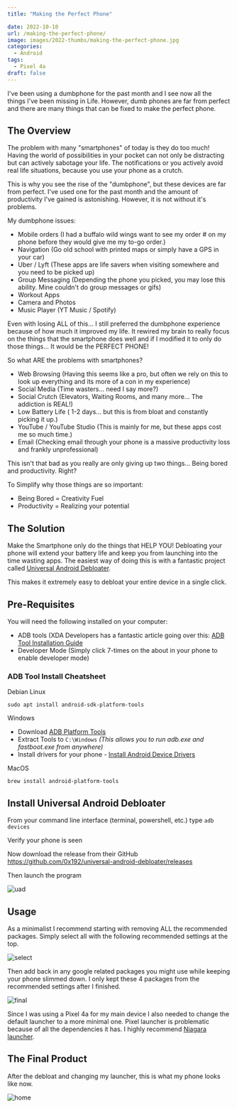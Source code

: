 ```yaml
---
title: "Making the Perfect Phone"

date: 2022-10-10
url: /making-the-perfect-phone/
image: images/2022-thumbs/making-the-perfect-phone.jpg
categories:
  - Android
tags:
  - Pixel 4a
draft: false
---
```

I've been using a dumbphone for the past month and I see now all the things I've been missing in Life. However, dumb phones are far from perfect and there are many things that can be fixed to make the perfect phone.
<!--more-->

## The Overview

The problem with many "smartphones" of today is they do too much! Having the world of possibilities in your pocket can not only be distracting but can actively sabotage your life. The notifications or you actively avoid real life situations, because you use your phone as a crutch. 

This is why you see the rise of the "dumbphone", but these devices are far from perfect. I've used one for the past month and the amount of productivity I've gained is astonishing. However, it is not without it's problems. 

My dumbphone issues:
- Mobile orders (I had a buffalo wild wings want to see my order # on my phone before they would give me my to-go order.)
- Navigation (Go old school with printed maps or simply have a GPS in your car)
- Uber / Lyft (These apps are life savers when visiting somewhere and you need to be picked up)
- Group Messaging (Depending the phone you picked, you may lose this ability. Mine couldn't do group messages or gifs)
- Workout Apps
- Camera and Photos
- Music Player (YT Music / Spotify)

Even with losing ALL of this... I still preferred the dumbphone experience because of how much it improved my life. It rewired my brain to really focus on the things that the smartphone does well and if I modified it to only do those things... It would be the PERFECT PHONE!

So what ARE the problems with smartphones?
- Web Browsing (Having this seems like a pro, but often we rely on this to look up everything and its more of a con in my experience) 
- Social Media (Time wasters... need I say more?)
- Social Crutch (Elevators, Waiting Rooms, and many more... The addiction is REAL!)
- Low Battery Life ( 1-2 days... but this is from bloat and constantly picking it up.)
- YouTube / YouTube Studio (This is mainly for me, but these apps cost me so much time.)
- Email (Checking email through your phone is a massive productivity loss and frankly unprofessional)

This isn't that bad as you really are only giving up two things... Being bored and productivity. Right?

To Simplify why those things are so important:
- Being Bored = Creativity Fuel
- Productivity = Realizing your potential

## The Solution

Make the Smartphone only do the things that HELP YOU! Debloating your phone will extend your battery life and keep you from launching into the time wasting apps. The easiest way of doing this is with a fantastic project called [Universal Android Debloater](https://github.com/0x192/universal-android-debloater). 

This makes it extremely easy to debloat your entire device in a single click. 

## Pre-Requisites

You will need the following installed on your computer:
- ADB tools (XDA Developers has a fantastic article going over this: [ADB Tool Installation Guide](https://www.xda-developers.com/install-adb-windows-macos-linux/)
- Developer Mode (Simply click 7-times on the about in your phone to enable developer mode)

### ADB Tool Install Cheatsheet

Debian Linux
```
sudo apt install android-sdk-platform-tools
```

Windows

- Download [ADB Platform Tools](https://dl.google.com/android/repository/platform-tools-latest-windows.zip)
- Extract Tools to `C:\Windows` _(This allows you to run adb.exe and fastboot.exe from anywhere)_
- Install drivers for your phone - [Install Android Device Drivers](https://developer.android.com/studio/run/oem-usb#Drivers)

MacOS

```
brew install android-platform-tools
```

## Install Universal Android Debloater

From your command line interface (terminal, powershell, etc.) type `adb devices`

Verify your phone is seen

Now download the release from their GitHub <https://github.com/0x192/universal-android-debloater/releases>

Then launch the program

![uad](/images/2022/android/uad.png)

## Usage

As a minimalist I recommend starting with removing ALL the recommended packages. Simply select all with the following recommended settings at the top.

![select](/images/2022/android/select.png)

Then add back in any google related packages you might use while keeping your phone slimmed down. I only kept these 4 packages from the recommended settings after I finished.

![final](/images/2022/android/final.png)

Since I was using a Pixel 4a for my main device I also needed to change the default launcher to a more minimal one. Pixel launcher is problematic because of all the dependencies it has. I highly recommend [Niagara launcher](https://play.google.com/store/apps/details?id=bitpit.launcher&hl=en_US&gl=US). 

## The Final Product

After the debloat and changing my launcher, this is what my phone looks like now. 

![home](/images/2022/android/home.png)

